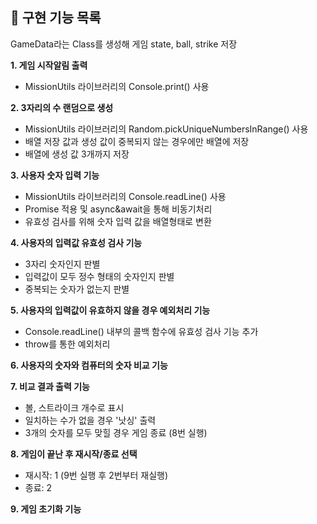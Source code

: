 ## 📜 구현 기능 목록

GameData라는 Class를 생성해 게임 state, ball, strike 저장

**1. 게임 시작알림 출력**

- MissionUtils 라이브러리의 Console.print() 사용

**2. 3자리의 수 랜덤으로 생성**

- MissionUtils 라이브러리의 Random.pickUniqueNumbersInRange() 사용
- 배열 저장 값과 생성 값이 중복되지 않는 경우에만 배열에 저장
- 배열에 생성 값 3개까지 저장

**3. 사용자 숫자 입력 기능**

- MissionUtils 라이브러리의 Console.readLine() 사용
- Promise 적용 및 async&await을 통해 비동기처리
- 유효성 검사를 위해 숫자 입력 값을 배열형태로 변환

**4. 사용자의 입력값 유효성 검사 기능**

- 3자리 숫자인지 판별
- 입력값이 모두 정수 형태의 숫자인지 판별
- 중복되는 숫자가 없는지 판별

**5. 사용자의 입력값이 유효하지 않을 경우 예외처리 기능**

- Console.readLine() 내부의 콜백 함수에 유효성 검사 기능 추가
- throw를 통한 예외처리

**6. 사용자의 숫자와 컴퓨터의 숫자 비교 기능**

**7. 비교 결과 출력 기능**

- 볼, 스트라이크 개수로 표시
- 일치하는 수가 없을 경우 '낫싱' 출력
- 3개의 숫자를 모두 맞힐 경우 게임 종료 (8번 실행)

**8. 게임이 끝난 후 재시작/종료 선택**

- 재시작: 1 (9번 실행 후 2번부터 재실행)
- 종료: 2

**9. 게임 초기화 기능**
